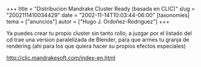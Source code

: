 +++
title = "Distribucion Mandrake Cluster Ready (basada en CLIC)"
slug = "2002111410034429"
date = "2002-11-14T10:03:44-06:00"
[taxonomies]
tema = ["anuncios"]
autor = ["Hugo J. Ordoñez-Rodriguez"]
+++

Ya puedes crear tu propio cluster sin tanto rollo, a juzgar por el
listado del cd trae una version paralelizada de Blender, para que armes
tu granja de rendering (ahi para los que quiera hacer su propios efectos
especiales)

http://clic.mandrakesoft.com/index-en.html
